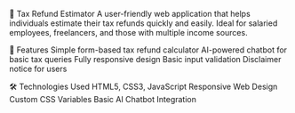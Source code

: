 🧾 Tax Refund Estimator
A user-friendly web application that helps individuals estimate their tax refunds quickly and easily. Ideal for salaried employees, freelancers, and those with multiple income sources.

📌 Features
  Simple form-based tax refund calculator
  AI-powered chatbot for basic tax queries
  Fully responsive design
  Basic input validation
  Disclaimer notice for users
  
🛠️ Technologies Used
HTML5, CSS3, JavaScript
Responsive Web Design
Custom CSS Variables
Basic AI Chatbot Integration
